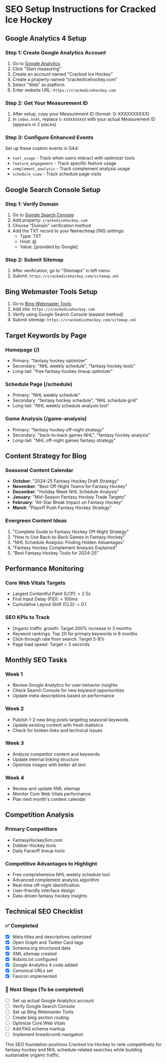 # SEO Setup Instructions for Cracked Ice Hockey

## Google Analytics 4 Setup

### Step 1: Create Google Analytics Account
1. Go to [Google Analytics](https://analytics.google.com/)
2. Click "Start measuring"
3. Create an account named "Cracked Ice Hockey"
4. Create a property named "crackedicehockey.com"
5. Select "Web" as platform
6. Enter website URL: `https://crackedicehockey.com`

### Step 2: Get Your Measurement ID
1. After setup, copy your Measurement ID (format: G-XXXXXXXXXX)
2. In `index.html`, replace `G-XXXXXXXXXX` with your actual Measurement ID (appears in 2 places)

### Step 3: Configure Enhanced Events
Set up these custom events in GA4:
- `tool_usage` - Track when users interact with optimizer tools
- `feature_engagement` - Track specific feature usage
- `complement_analysis` - Track complement analysis usage
- `schedule_view` - Track schedule page visits

## Google Search Console Setup

### Step 1: Verify Domain
1. Go to [Google Search Console](https://search.google.com/search-console/)
2. Add property: `crackedicehockey.com`
3. Choose "Domain" verification method
4. Add the TXT record to your Namecheap DNS settings:
   - Type: TXT
   - Host: @
   - Value: [provided by Google]

### Step 2: Submit Sitemap
1. After verification, go to "Sitemaps" in left menu
2. Submit: `https://crackedicehockey.com/sitemap.xml`

## Bing Webmaster Tools Setup

1. Go to [Bing Webmaster Tools](https://www.bing.com/webmasters/)
2. Add site: `https://crackedicehockey.com`
3. Verify using Google Search Console (easiest method)
4. Submit sitemap: `https://crackedicehockey.com/sitemap.xml`

## Target Keywords by Page

### Homepage (/)
- Primary: "fantasy hockey optimizer"
- Secondary: "NHL weekly schedule", "fantasy hockey tools"
- Long-tail: "free fantasy hockey lineup optimizer"

### Schedule Page (/schedule)
- Primary: "NHL weekly schedule"
- Secondary: "fantasy hockey schedule", "NHL schedule grid"
- Long-tail: "NHL weekly schedule analysis tool"

### Game Analysis (/game-analysis)
- Primary: "fantasy hockey off-night strategy"
- Secondary: "back-to-back games NHL", "fantasy hockey analysis"
- Long-tail: "NHL off-night games fantasy strategy"

## Content Strategy for Blog

### Seasonal Content Calendar
- **October**: "2024-25 Fantasy Hockey Draft Strategy"
- **November**: "Best Off-Night Teams for Fantasy Hockey"
- **December**: "Holiday Week NHL Schedule Analysis"
- **January**: "Mid-Season Fantasy Hockey Trade Targets"
- **February**: "All-Star Break Impact on Fantasy Hockey"
- **March**: "Playoff Push Fantasy Hockey Strategy"

### Evergreen Content Ideas
1. "Complete Guide to Fantasy Hockey Off-Night Strategy"
2. "How to Use Back-to-Back Games in Fantasy Hockey"
3. "NHL Schedule Analysis: Finding Hidden Advantages"
4. "Fantasy Hockey Complement Analysis Explained"
5. "Best Fantasy Hockey Tools for 2024-25"

## Performance Monitoring

### Core Web Vitals Targets
- Largest Contentful Paint (LCP): < 2.5s
- First Input Delay (FID): < 100ms
- Cumulative Layout Shift (CLS): < 0.1

### SEO KPIs to Track
- Organic traffic growth: Target 200% increase in 3 months
- Keyword rankings: Top 20 for primary keywords in 6 months
- Click-through rate from search: Target 5-8%
- Page load speed: Target < 3 seconds

## Monthly SEO Tasks

### Week 1
- Review Google Analytics for user behavior insights
- Check Search Console for new keyword opportunities
- Update meta descriptions based on performance

### Week 2
- Publish 1-2 new blog posts targeting seasonal keywords
- Update existing content with fresh statistics
- Check for broken links and technical issues

### Week 3
- Analyze competitor content and keywords
- Update internal linking structure
- Optimize images with better alt text

### Week 4
- Review and update XML sitemap
- Monitor Core Web Vitals performance
- Plan next month's content calendar

## Competition Analysis

### Primary Competitors
- FantasyHockeySim.com
- Dobber Hockey tools
- Daily Faceoff lineup tools

### Competitive Advantages to Highlight
- Free comprehensive NHL weekly schedule tool
- Advanced complement analysis algorithm
- Real-time off-night identification
- User-friendly interface design
- Data-driven fantasy hockey insights

## Technical SEO Checklist

### ✅ Completed
- [x] Meta titles and descriptions optimized
- [x] Open Graph and Twitter Card tags
- [x] Schema.org structured data
- [x] XML sitemap created
- [x] Robots.txt configured
- [x] Google Analytics 4 code added
- [x] Canonical URLs set
- [x] Favicon implemented

### 🔄 Next Steps (To be completed)
- [ ] Set up actual Google Analytics account
- [ ] Verify Google Search Console
- [ ] Set up Bing Webmaster Tools
- [ ] Create blog section routing
- [ ] Optimize Core Web Vitals
- [ ] Add FAQ schema markup
- [ ] Implement breadcrumb navigation

This SEO foundation positions Cracked Ice Hockey to rank competitively for fantasy hockey and NHL schedule-related searches while building sustainable organic traffic.